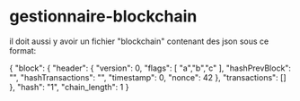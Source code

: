 # gestionnaire-blockchain

il doit aussi y avoir un fichier "blockchain" contenant des json sous ce format:

{
	"block": {
		"header": {
			"version": 0,
			"flags": [
				"a","b","c"
			],
			"hashPrevBlock": "",
			"hashTransactions": "",
			"timestamp": 0,
			"nonce": 42
		},
		"transactions": []
	},
	"hash": "1",
	"chain_length": 1
}
